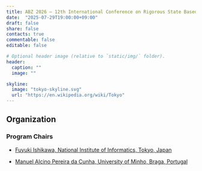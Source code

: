 ```yaml
---
title: ABZ 2026 – 12th International Conference on Rigorous State Based Methods
date:  "2025-07-29T19:00:00+09:00"
draft: false
share: false
contacts: true
commentable: false
editable: false

# Optional header image (relative to `static/img/` folder).
header:
  caption: ""
  image: ""

skyline: 
  image: "tokyo-skyline.svg"
  url: "https://en.wikipedia.org/wiki/Tokyo"
---
```


## Organization 

### Program Chairs

* [Fuyuki Ishikawa, National Institute of Informatics, Tokyo, Japan](https://research.nii.ac.jp/~f-ishikawa/en/)

* [Manuel Alcino Pereira da Cunha, University of Minho, Braga, Portugal](https://alcinocunha.github.io/)